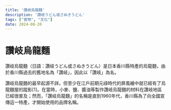 ```yaml
---
title: '讚岐烏龍麵'
description: '讚岐うどん或さぬきうどん'
tags: ["食物", "文化"]
date: 2024-08-20
---
```


# 讚岐烏龍麵

讚岐烏龍麵（日語：讚岐うどん或さぬきうどん）是日本香川縣特產的烏龍麵，由於香川縣過去的舊地名為「讚岐」，因此以「讚岐」為名。

讚岐烏龍麵的最早起源不詳。但至少在江戶前期元祿時代的屏風繪中就已經有了烏龍麵屋的蹤影[1]。在當時，小麥、鹽、醬油等製作讚岐烏龍麵的材料在讚岐地區已經很普及；然而，「讚岐烏龍麵」的名稱是直到1960年代，香川縣為了向全國宣傳這一特產，才開始使用的品牌名稱。
